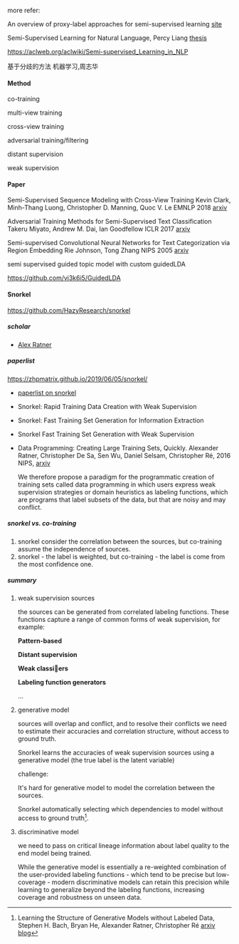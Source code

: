 more refer:

An overview of proxy-label approaches for semi-supervised learning [site](<http://ruder.io/semi-supervised/>) 

Semi-Supervised Learning for Natural Language, Percy Liang [thesis](<https://cs.stanford.edu/~pliang/papers/meng-thesis.pdf>) 

https://aclweb.org/aclwiki/Semi-supervised_Learning_in_NLP

基于分歧的方法  机器学习,周志华





#### Method

co-training

multi-view training

cross-view training

adversarial training/filtering

distant supervision

weak supervision







#### Paper

Semi-Supervised Sequence Modeling with Cross-View Training
Kevin Clark, Minh-Thang Luong, Christopher D. Manning, Quoc V. Le EMNLP 2018 [arxiv](<https://arxiv.org/abs/1809.08370>) 

Adversarial Training Methods for Semi-Supervised Text Classification
Takeru Miyato, Andrew M. Dai, Ian Goodfellow ICLR 2017 [arxiv](<https://arxiv.org/abs/1605.07725>)

Semi-supervised Convolutional Neural Networks for Text Categorization via Region Embedding
Rie Johnson, Tong Zhang NIPS 2005 [arxiv](<https://arxiv.org/abs/1504.01255>)



semi supervised guided topic model with custom guidedLDA

<https://github.com/vi3k6i5/GuidedLDA>





#### Snorkel

https://github.com/HazyResearch/snorkel

##### scholar

- [Alex Ratner](https://ajratner.github.io/) 

##### paperlist

https://zhpmatrix.github.io/2019/06/05/snorkel/

- [paperlist on snorkel](<https://hazyresearch.github.io/snorkel/>)

- Snorkel: Rapid Training Data Creation with Weak Supervision

- Snorkel: Fast Training Set Generation for Information Extraction

- Snorkel Fast Training Set Generation with Weak Supervision

- Data Programming: Creating Large Training Sets, Quickly. Alexander Ratner, Christopher De Sa, Sen Wu, Daniel Selsam, Christopher Ré, 2016 NIPS, [arxiv](https://arxiv.org/abs/1605.07723) 

  We therefore propose a paradigm for the programmatic creation of training sets called data programming in which users express weak supervision strategies or domain heuristics as labeling functions, which are programs that label subsets of the data, but that are noisy and may conflict.

##### snorkel vs. co-training

1. snorkel consider the correlation between the sources, but co-training assume the independence of sources.
2. snorkel - the label is weighted, but co-training - the label is come from the most confidence one.

##### summary

1. weak supervision sources

   the sources can be generated from correlated labeling functions. These functions capture a range of common forms of weak supervision, for example:

   **Pattern-based**

   **Distant supervision**

   **Weak classiers**

   **Labeling function generators**

   ...

2. generative model

   sources will overlap and conflict, and to resolve their conflicts we need to estimate their accuracies and correlation structure, without access to ground truth. 

   Snorkel learns the accuracies of weak supervision sources using a generative model (the true label is the latent variable)

   challenge:

   It's hard for generative model to model the correlation between the sources.

   Snorkel automatically selecting which dependencies to model without access to ground truth[^1].

3. discriminative model

   we need to pass on critical lineage information about label quality to the end model being trained.

   While the generative model is essentially a re-weighted combination of the user-provided labeling functions - which tend to be precise but low-coverage - modern discriminative models can retain this precision while learning to generalize beyond the labeling functions, increasing coverage and robustness on unseen data.

[^1]: Learning the Structure of Generative Models without Labeled Data, Stephen H. Bach, Bryan He, Alexander Ratner, Christopher Ré [arxiv](<https://arxiv.org/abs/1703.00854>) [blog](<https://hazyresearch.github.io/snorkel/blog/structure_learning.html>) 


